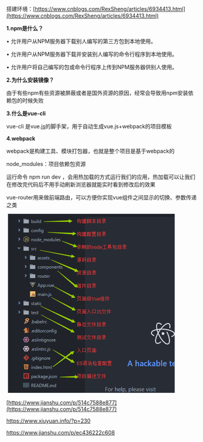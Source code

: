 搭建环境：[https://www.cnblogs.com/RexSheng/articles/6934413.html](https://www.cnblogs.com/RexSheng/articles/6934413.html)

**1.npm是什么？**

• 允许用户从NPM服务器下载别人编写的第三方包到本地使用。

• 允许用户从NPM服务器下载并安装别人编写的命令行程序到本地使用。

• 允许用户将自己编写的包或命令行程序上传到NPM服务器供别人使用。

**2.为什么安装镜像？**

由于有些npm有些资源被屏蔽或者是国外资源的原因，经常会导致用npm安装依赖包的时候失败

**3.什么是vue-cli**

vue-cli 是vue.[js](http://lib.csdn.net/base/javascript)的脚手架，用于自动生成vue.js+webpack的项目模板

**4.webpack**

webpack是构建工具、模块打包器，也就是整个项目是基于webpack的

node\_modules：项目依赖包资源

运行命令 npm run dev ，会用热加载的方式运行我们的应用，热加载可以让我们在修改完代码后不用手动刷新浏览器就能实时看到修改后的效果

vue-router用来做前端路由，可以方便你实现vue组件之间显示的切换、参数传递之类

![](/assets/10868449-01a038fa573b22c8.png)

[https://www.jianshu.com/p/514c7588e877](https://www.jianshu.com/p/514c7588e877)

https://www.xiuyuan.info/?p=230

https://www.jianshu.com/p/ec436222c608



